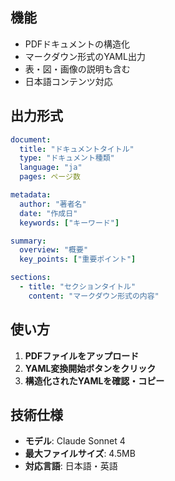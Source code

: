 ## 機能
- PDFドキュメントの構造化
- マークダウン形式のYAML出力
- 表・図・画像の説明も含む
- 日本語コンテンツ対応

## 出力形式
```yaml
document:
  title: "ドキュメントタイトル"
  type: "ドキュメント種類"
  language: "ja"
  pages: ページ数

metadata:
  author: "著者名"
  date: "作成日"
  keywords: ["キーワード"]

summary:
  overview: "概要"
  key_points: ["重要ポイント"]

sections:
  - title: "セクションタイトル"
    content: "マークダウン形式の内容"
```

## 使い方
1. **PDFファイルをアップロード**
2. **YAML変換開始ボタンをクリック**
3. **構造化されたYAMLを確認・コピー**

## 技術仕様
- **モデル**: Claude Sonnet 4
- **最大ファイルサイズ**: 4.5MB
- **対応言語**: 日本語・英語